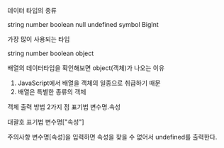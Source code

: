 데이터 타입의 종류

string
number
boolean
null
undefined
symbol
BigInt

가장 많이 사용되는 타입

string
number
boolean
object


배열의 데이터타입을 확인해보면 object(객체)가 나오는 이유
1. JavaScript에서 배열을 객체의 일종으로 취급하기 때문
2. 배열은 특별한 종류의 객체

객체 출력 방법 2가지
점 표기법
변수명.속성

대괄호 표기법
변수명["속성"]

주의사항
변수명[속성]을 입력하면 속성을 찾을 수 없어서 undefined를 출력한다.